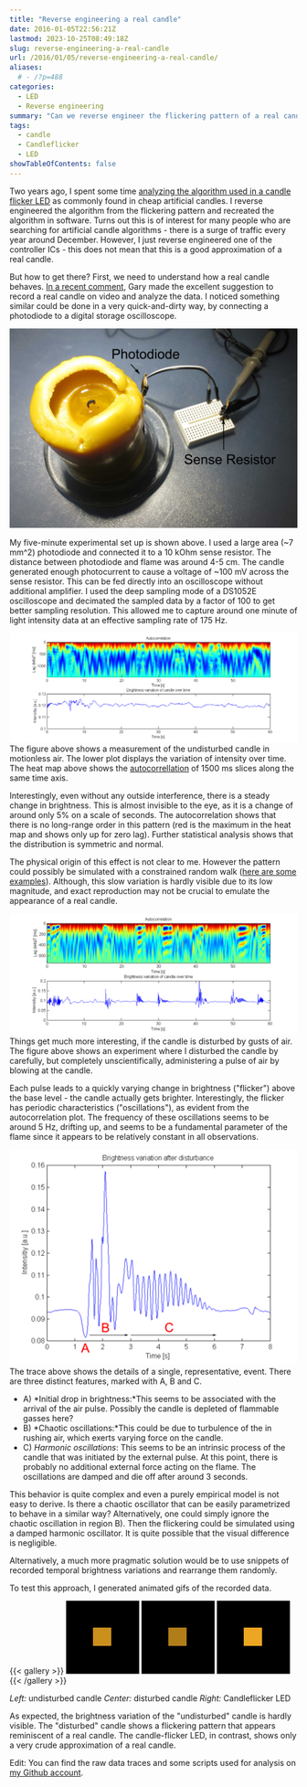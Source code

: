 ```yaml
---
title: "Reverse engineering a real candle"
date: 2016-01-05T22:56:21Z
lastmod: 2023-10-25T08:49:18Z
slug: reverse-engineering-a-real-candle
url: /2016/01/05/reverse-engineering-a-real-candle/
aliases:
  # - /?p=488
categories:
  - LED
  - Reverse engineering
summary: "Can we reverse engineer the flickering pattern of a real candle to improve artificial candle LEDs? Measuring and analyzing the temporal light output of a real candle."
tags:
  - candle
  - Candleflicker
  - LED
showTableOfContents: false
---
```


Two years ago, I spent some time [analyzing the algorithm used in a candle flicker LED](/2013/12/08/hacking-a-candleflicker-led/) as  commonly found in cheap artificial candles. I reverse engineered the  algorithm from the flickering pattern and recreated the algorithm in software. Turns out this is of interest for many people who are searching for artificial candle algorithms - there is a surge of traffic every year around December. However, I just reverse engineered one of the controller ICs - this does not mean that this is a good approximation of a real candle.

But how to get there? First, we need to understand how a real candle behaves. [In a recent comment](/2013/12/08/hacking-a-candleflicker-led/comment-page-1/#comment-635), Gary made the excellent suggestion to record a real candle on video and analyze the data. I noticed something similar could be done in a very quick-and-dirty way, by connecting a photodiode to a digital storage oscilloscope.

![Experimental set up](set-up.jpg)

My five-minute experimental set up is shown above. I used a large area (~7 mm^2) photodiode and connected it to a 10 kOhm sense resistor. The distance between photodiode and flame was around 4-5 cm. The candle generated enough photocurrent to cause a voltage of ~100 mV across the sense resistor. This can be fed directly into an oscilloscope without additional amplifier. I used the deep sampling mode of a DS1052E oscilloscope and decimated the sampled data by a factor of 100 to get better sampling resolution. This allowed me to capture around one minute of light intensity data at an effective sampling rate of 175 Hz.

![Brightness variation of an indisturbed candle](realcandle_undisturbed_sm.png)The figure above shows a measurement of the undisturbed candle in motionless air. The lower plot displays the variation of intensity over time. The heat map above shows the [autocorrellation](https://en.wikipedia.org/wiki/Autocorrelation) of  1500 ms slices along the same time axis.

Interestingly, even without any outside interference, there is a steady change in brightness. This is almost invisible to the eye, as it is a change of around only 5% on a scale of seconds. The autocorrelation shows that there is no long-range order in this pattern (red is the maximum in the heat map and shows only up for zero lag). Further statistical analysis shows that the distribution is symmetric and normal.

The physical origin of this effect is not clear to me. However the pattern could possibly be simulated with a constrained random walk ([here are some examples](http://cnr.lwlss.net/ConstrainedRandomWalk/)). Although, this slow variation is hardly visible due to its low magnitude, and exact reproduction may not be crucial to emulate the appearance of a real candle.

![Brightness variation of a candle that was disturbed by gusts of air](realcandle2_sm.png)Things get much more interesting, if the candle is disturbed by gusts of air. The figure above shows an experiment where I disturbed the candle by carefully, but completely unscientifically, administering a pulse of air by blowing at the candle.

Each pulse leads to a quickly varying change in brightness ("flicker") above the base level - the candle actually gets brighter. Interestingly, the flicker has periodic characteristics ("oscillations"), as evident from the autocorrelation plot. The frequency of these oscillations seems to be around 5 Hz, drifting up, and seems to be a fundamental parameter of the flame since it appears to be relatively constant in all observations.

![Detail of candle response](disturbed_candle.png)The trace above shows the details of a single, representative, event. There are three distinct features, marked with A, B and C.

- A) *Initial drop in brightness:*This seems to be associated with the arrival of the air pulse. Possibly the candle is depleted of flammable gasses here?
- B) *Chaotic oscillations:*This could be due to turbulence of the in rushing air, which exerts varying force on the candle.
- C) *Harmonic oscillations*: This seems to be an intrinsic process of the candle that was initiated by the external pulse. At this point, there is probably no additional external force acting on the flame. The oscillations are damped and die off after around 3 seconds.

This behavior is quite complex and even a purely empirical model is not easy to derive. Is there a chaotic oscillator that can be easily parametrized to behave in a similar way? Alternatively, one could simply ignore the chaotic oscillation in region B). Then the flickering could be simulated using a damped harmonic oscillator. It is quite possible that the visual difference is negligible.

Alternatively, a much more pragmatic solution would be to use snippets of recorded temporal brightness variations and rearrange them randomly.

To test this approach, I generated animated gifs of the recorded data.

{{< gallery >}}
  <img src="motionlesscandle3.gif" class="grid-w33" alt="Undisturbed candle" title="Left: undisturbed candle" />
  <img src="windycandle2.gif" class="grid-w33" alt="Disturbed candle" title="Center: disturbed candle" />
  <img src="ledcandle.gif" class="grid-w33" alt="Candleflicker LED" title="Right: Candleflicker LED" />
{{< /gallery >}}

*Left:* undisturbed candle *Center:* disturbed candle *Right:* Candleflicker LED

As expected, the brightness variation of the "undisturbed" candle is hardly visible. The "disturbed" candle shows a flickering pattern that appears reminiscent of a real candle. The candle-flicker LED, in contrast, shows only a very crude approximation of a real candle.

Edit: You can find the raw data traces and some scripts used for analysis on [my Github account](https://github.com/cpldcpu/RealCandle).
